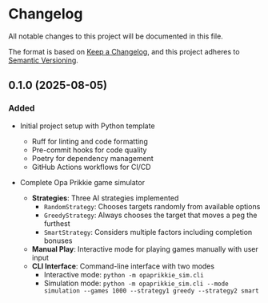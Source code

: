 # Changelog

All notable changes to this project will be documented in this file.

The format is based on [Keep a Changelog](https://keepachangelog.com/en/1.0.0/), and this project adheres to [Semantic Versioning](https://semver.org/spec/v2.0.0.html).

## 0.1.0 (2025-08-05)

### Added

- Initial project setup with Python template
  - Ruff for linting and code formatting
  - Pre-commit hooks for code quality
  - Poetry for dependency management
  - GitHub Actions workflows for CI/CD

- Complete Opa Prikkie game simulator
  - **Strategies**: Three AI strategies implemented
    - `RandomStrategy`: Chooses targets randomly from available options
    - `GreedyStrategy`: Always chooses the target that moves a peg the furthest
    - `SmartStrategy`: Considers multiple factors including completion bonuses
  - **Manual Play**: Interactive mode for playing games manually with user input
  - **CLI Interface**: Command-line interface with two modes
    - Interactive mode: `python -m opaprikkie_sim.cli`
    - Simulation mode: `python -m opaprikkie_sim.cli --mode simulation --games 1000 --strategy1 greedy --strategy2 smart`
